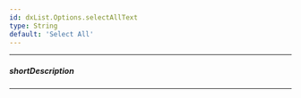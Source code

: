 ```yaml
---
id: dxList.Options.selectAllText
type: String
default: 'Select All'
---
```

---
##### shortDescription
<!-- %shortDescription% -->

---
<!-- Description goes here -->

<!-- import * from 'api-reference\10 UI Components\dxTreeView\1 Configuration\selectAllText.md' -->
